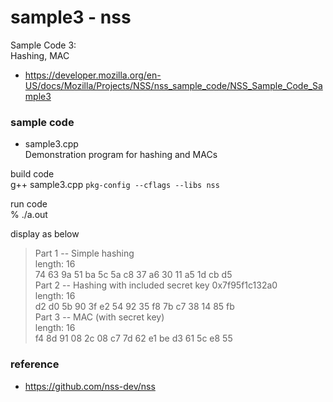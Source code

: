sample3 - nss
===============

Sample Code 3: <br/>
Hashing, MAC <br/>

- https://developer.mozilla.org/en-US/docs/Mozilla/Projects/NSS/nss_sample_code/NSS_Sample_Code_Sample3 <br/>

### sample code

 - sample3.cpp <br/>
Demonstration program for hashing and MACs <br/>

build code <br/>
g++ sample3.cpp `pkg-config --cflags --libs nss` <br/>

run code <br/>
% ./a.out <br/>

display as below <br/>
> Part 1 -- Simple hashing <br/>
> length: 16 <br/>
> 74 63 9a 51 ba 5c 5a c8 37 a6 30 11 a5 1d cb d5 <br/>
> Part 2 -- Hashing with included secret key
0x7f95f1c132a0 <br/>
> length: 16 <br/>
> d2 d0 5b 90 3f e2 54 92 35 f8 7b c7 38 14 85 fb <br/>
> Part 3 -- MAC (with secret key) <br/>
> length: 16 <br/>
> f4 8d 91 08 2c 08 c7 7d 62 e1 be d3 61 5c e8 55 <br/>


### reference
- https://github.com/nss-dev/nss

